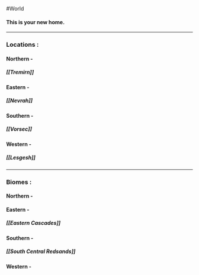 #World

#### This is your new home.

---
### Locations :
#### Northern -
##### [[Tremirn]]
#### Eastern -
##### [[Nevrah]]
#### Southern -
##### [[Vorsec]]
#### Western -
##### [[Lesgesh]]

---
### Biomes :
#### Northern -

#### Eastern -
##### [[Eastern Cascades]]
#### Southern -
##### [[South Central Redsands]]
#### Western -
